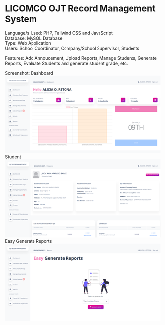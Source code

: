 # LICOMCO OJT Record Management System

Language/s Used: PHP, Tailwind CSS and JavaScript <br>
Database: MySQL Database <br>
Type: Web Application <br>
Users: School Coordinator, Company/School Supervisor, Students <br>

Features: Add Annoucement, Upload Reports, Manage Students, Generate Reports, Evaluate Students and generate student grade, etc.

Screenshot:
Dashboard
![This is an image](/screenshot/dashboard.png) <br>
Student
![This is an image](/screenshot/student.png) <br>
Easy Generate Reports
![This is an image](/screenshot/easygenerate.png) <br>
